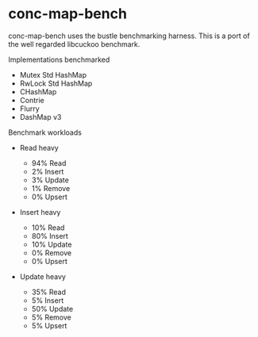 # conc-map-bench

conc-map-bench uses the bustle benchmarking harness. This is a port of the well regarded libcuckoo benchmark.

Implementations benchmarked
- Mutex Std HashMap
- RwLock Std HashMap
- CHashMap
- Contrie
- Flurry
- DashMap v3

Benchmark workloads
- Read heavy
    - 94% Read
    - 2% Insert
    - 3% Update
    - 1% Remove
    - 0% Upsert

- Insert heavy
    - 10% Read
    - 80% Insert
    - 10% Update
    - 0% Remove
    - 0% Upsert

- Update heavy
    - 35% Read
    - 5% Insert
    - 50% Update
    - 5% Remove
    - 5% Upsert
